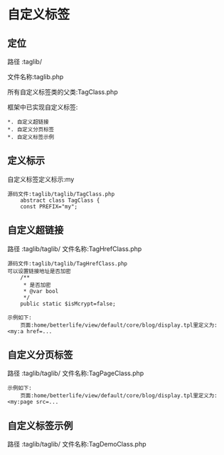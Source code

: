 # 自定义标签

## 定位

路径    :taglib/

文件名称:taglib.php

所有自定义标签类的父类:TagClass.php

框架中已实现自定义标签:

    *. 自定义超链接
    *. 自定义分页标签
    *. 自定义标签示例

## 定义标示
自定义标签定义标示:my

    源码文件:taglib/taglib/TagClass.php
        abstract class TagClass {
        const PREFIX="my";

## 自定义超链接
路径    :taglib/taglib/
文件名称:TagHrefClass.php

    源码文件:taglib/taglib/TagHrefClass.php
    可以设置链接地址是否加密
        /**
         * 是否加密
         * @var bool
         */
        public static $isMcrypt=false;

    示例如下:
        页面:home/betterlife/view/default/core/blog/display.tpl里定义为:<my:a href=...

## 自定义分页标签
路径    :taglib/taglib/
文件名称:TagPageClass.php

    示例如下:
        页面:home/betterlife/view/default/core/blog/display.tpl里定义为:<my:page src=...

## 自定义标签示例
路径    :taglib/taglib/
文件名称:TagDemoClass.php
